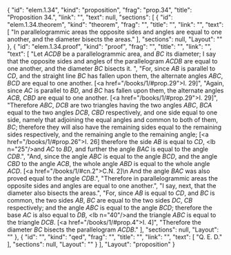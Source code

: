 {
  "id": "elem.1.34",
  "kind": "proposition",
  "frag": "prop.34",
  "title": "Proposition 34.",
  "link": "",
  "text": null,
  "sections": [
    {
      "id": "elem.1.34.theorem",
      "kind": "theorem",
      "frag": "",
      "title": "",
      "link": "",
      "text": [
        "In parallelogrammic areas the opposite sides and angles are equal to one another, and the diameter bisects the areas."
      ],
      "sections": null,
      "Layout": ""
    },
    {
      "id": "elem.1.34.proof",
      "kind": "proof",
      "frag": "",
      "title": "",
      "link": "",
      "text": [
        "Let <var>ACDB</var> be a parallelogrammic area, and <var>BC</var> its diameter; I say that the opposite sides and angles of the parallelogram <var>ACDB</var> are equal to one another, and the diameter <var>BC</var> bisects it. ",
        "For, since <var>AB</var> is parallel to <var>CD</var>, and the straight line <var>BC</var> has fallen  upon them, the alternate angles <var>ABC</var>, <var>BCD</var> are equal to one another. [<a href=\"/books/1/#prop.29\">I. 29</a>]",
        "Again, since <var>AC</var> is parallel to <var>BD</var>, and <var>BC</var> has fallen upon them, the alternate angles <var>ACB</var>, <var>CBD</var> are equal to one another. [<a href=\"/books/1/#prop.29\">I. 29</a>]",
        "Therefore <var>ABC</var>, <var>DCB</var> are two triangles having the two angles <var>ABC</var>, <var>BCA</var> equal to the two angles <var>DCB</var>, <var>CBD</var> respectively, and one side equal to one side, namely that adjoining the equal angles and common to both of them, <var>BC</var>; therefore they will also have the remaining sides equal to the remaining sides respectively, and the remaining angle to the remaining angle; [<a href=\"/books/1/#prop.26\">I. 26</a>] therefore the side <var>AB</var> is equal to <var>CD</var>, <lb n=\"25\"/>and <var>AC</var> to <var>BD</var>, and further the angle <var>BAC</var> is equal to the angle <var>CDB</var>.",
        "And, since the angle <var>ABC</var> is equal to the angle <var>BCD</var>, and the angle <var>CBD</var> to the angle <var>ACB</var>, the whole angle <var>ABD</var> is equal to the whole angle <var>ACD</var>. [<a href=\"/books/1/#cn.2\">C.N. 2</a>]\n        And the angle <var>BAC</var> was also proved equal to the angle <var>CDB</var>.",
        "Therefore in parallelogrammic areas the opposite sides and angles are equal to one another.",
        "I say, next, that the diameter also bisects the areas.",
        "For, since <var>AB</var> is equal to <var>CD</var>, and <var>BC</var> is common, the two sides <var>AB</var>, <var>BC</var> are equal to the two sides <var>DC</var>, <var>CB</var> respectively; and the angle <var>ABC</var> is equal to the angle <var>BCD</var>; therefore the base <var>AC</var> is also equal to <var>DB</var>, <lb n=\"40\"/>and the triangle <var>ABC</var> is equal to the triangle <var>DCB</var>. [<a href=\"/books/1/#prop.4\">I. 4</a>]",
        "Therefore the diameter <var>BC</var> bisects the parallelogram <var>ACDB</var>."
      ],
      "sections": null,
      "Layout": ""
    },
    {
      "id": "",
      "kind": "qed",
      "frag": "",
      "title": "",
      "link": "",
      "text": [
        "Q. E. D."
      ],
      "sections": null,
      "Layout": ""
    }
  ],
  "Layout": "proposition"
}
